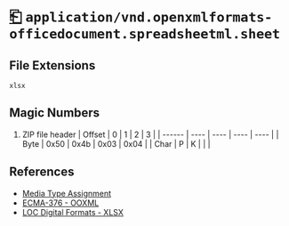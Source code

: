 # [⎗](../README.md) `application/vnd.openxmlformats-officedocument.spreadsheetml.sheet`

## File Extensions

`xlsx`

## Magic Numbers

1. ZIP file header
   | Offset | 0 | 1 | 2 | 3 |
   | ------ | ---- | ---- | ---- | ---- |
   | Byte | 0x50 | 0x4b | 0x03 | 0x04 |
   | Char | P | K | | |

## References

- [Media Type Assignment](https://www.iana.org/assignments/media-types/application/vnd.openxmlformats-officedocument.spreadsheetml.sheet)
- [ECMA-376 - OOXML](https://ecma-international.org/publications-and-standards/standards/ecma-376/)
- [LOC Digital Formats - XLSX](https://www.loc.gov/preservation/digital/formats/fdd/fdd000401.shtml)
